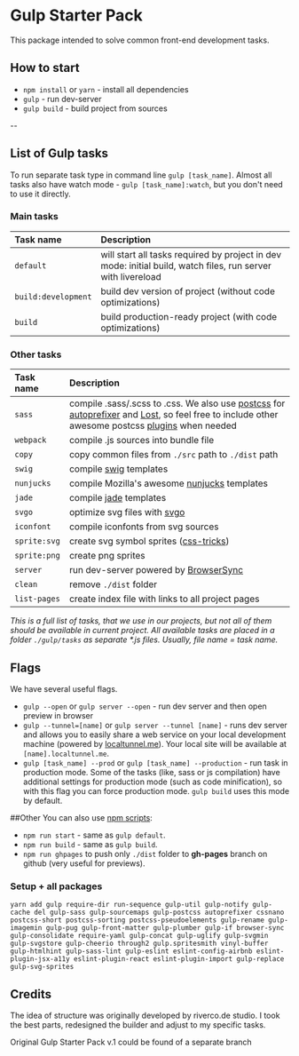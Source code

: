 # Gulp Starter Pack
This package intended to solve common front-end development tasks.


## How to start
* `npm install` or `yarn` - install all dependencies
* `gulp` - run dev-server
* `gulp build` - build project from sources


--
## List of Gulp tasks

To run separate task type in command line `gulp [task_name]`.
Almost all tasks also have watch mode - `gulp [task_name]:watch`, but you don't need to use it directly.

### Main tasks
Task name          | Description                                                      
:------------------|:----------------------------------
`default`          | will start all tasks required by project in dev mode: initial build, watch files, run server with livereload
`build:development`| build dev version of project (without code optimizations)
`build`            | build production-ready project (with code optimizations)

### Other tasks
Task name          | Description                                                      
:------------------|:----------------------------------
`sass` 	         | compile .sass/.scss to .css. We also use [postcss](https://github.com/postcss/postcss) for [autoprefixer](https://github.com/postcss/autoprefixer) and [Lost](https://github.com/peterramsing/lost), so feel free to include other awesome postcss [plugins](https://github.com/postcss/postcss#plugins) when needed
`webpack`          | compile .js sources into bundle file
`copy`             | copy common files from `./src` path to `./dist` path
`swig`             | compile [swig](http://paularmstrong.github.io/swig/)  templates
`nunjucks`         | compile Mozilla's awesome [nunjucks](https://mozilla.github.io/nunjucks/) templates
`jade`             | compile [jade](http://jade-lang.com/) templates
`svgo`             | optimize svg files with [svgo](https://github.com/svg/svgo)
`iconfont`         | compile iconfonts from svg sources
`sprite:svg`       | create svg symbol sprites ([css-tricks](https://css-tricks.com/svg-sprites-use-better-icon-fonts/))
`sprite:png`       | create png sprites
`server`           | run dev-server powered by [BrowserSync](https://www.browsersync.io/)
`clean`            | remove `./dist` folder
`list-pages`       | create index file with links to all project pages

_This is a full list of tasks, that we use in our projects, but not all of them should be available in current project.
All available tasks are placed in a folder `./gulp/tasks` as separate *.js files. Usually, file name = task name._


## Flags

We have several useful flags.

* `gulp --open` or `gulp server --open` - run dev server and then open preview in browser
* `gulp --tunnel=[name]` or `gulp server --tunnel [name]` - runs dev server and allows you to easily share a web service on your local development machine (powered by [localtunnel.me](https://localtunnel.me/)). Your local site will be available at `[name].localtunnel.me`.
* `gulp [task_name] --prod` or `gulp [task_name] --production` - run task in production mode. Some of the tasks (like, sass or js compilation) have additional settings for production mode (such as code minification), so with this flag you can force production mode. `gulp build` uses this mode by default.

##Other
You can also use [npm scripts](https://docs.npmjs.com/misc/scripts):

* `npm run start` - same as `gulp default`.
* `npm run build` - same as `gulp build`.
* `npm run ghpages` to push only `./dist` folder to **gh-pages** branch on github (very useful for previews).



### Setup + all packages
`yarn add gulp require-dir run-sequence gulp-util gulp-notify gulp-cache del gulp-sass gulp-sourcemaps gulp-postcss autoprefixer cssnano postcss-short postcss-sorting postcss-pseudoelements gulp-rename gulp-imagemin gulp-pug gulp-front-matter gulp-plumber gulp-if browser-sync gulp-consolidate require-yaml gulp-concat gulp-uglify gulp-svgmin gulp-svgstore gulp-cheerio through2 gulp.spritesmith vinyl-buffer gulp-htmlhint gulp-sass-lint gulp-eslint eslint-config-airbnb eslint-plugin-jsx-a11y eslint-plugin-react eslint-plugin-import gulp-replace gulp-svg-sprites`

## Credits
The idea of structure was originally developed by riverco.de studio. I took the best parts, redesigned the builder and adjust to my specific tasks.

Original Gulp Starter Pack v.1 could be found of a separate branch
